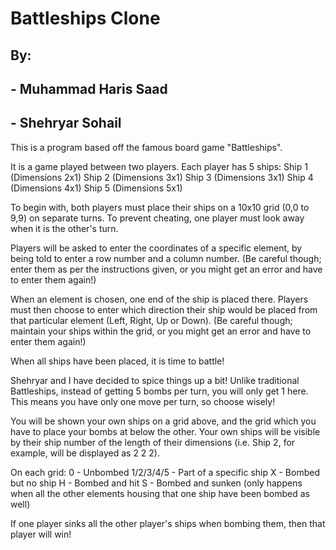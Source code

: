 # Battleships Clone

## By:
## - Muhammad Haris Saad
## - Shehryar Sohail

This is a program based off the famous board game "Battleships".

It is a game played between two players.
Each player has 5 ships:
	Ship 1 (Dimensions 2x1)
	Ship 2 (Dimensions 3x1)
	Ship 3 (Dimensions 3x1)
	Ship 4 (Dimensions 4x1)
	Ship 5 (Dimensions 5x1)


To begin with, both players must place their ships on a 10x10 grid (0,0 to 9,9) on separate turns.
To prevent cheating, one player must look away when it is the other's turn.

Players will be asked to enter the coordinates of a specific element, by being told to enter a row number and a column number.
(Be careful though; enter them as per the instructions given, or you might get an error and have to enter them again!)

When an element is chosen, one end of the ship is placed there. Players must then choose to enter which direction their ship would be placed from
that particular element (Left, Right, Up or Down).
(Be careful though; maintain your ships within the grid, or you might get an error and have to enter them again!)


When all ships have been placed, it is time to battle!

Shehryar and I have decided to spice things up a bit!
Unlike traditional Battleships, instead of getting 5 bombs per turn, you will only get 1 here.
This means you have only one move per turn, so choose wisely!

You will be shown your own ships on a grid above, and the grid which you have to place your bombs at below the other.
Your own ships will be visible by their ship number of the length of their dimensions (i.e. Ship 2, for example, will be displayed as  2 2 2).

On each grid:
	0 - Unbombed
	1/2/3/4/5 - Part of a specific ship
	X - Bombed but no ship
	H - Bombed and hit
	S - Bombed and sunken (only happens when all the other elements housing that one ship have been bombed as well)

If one player sinks all the other player's ships when bombing them, then that player will win!

